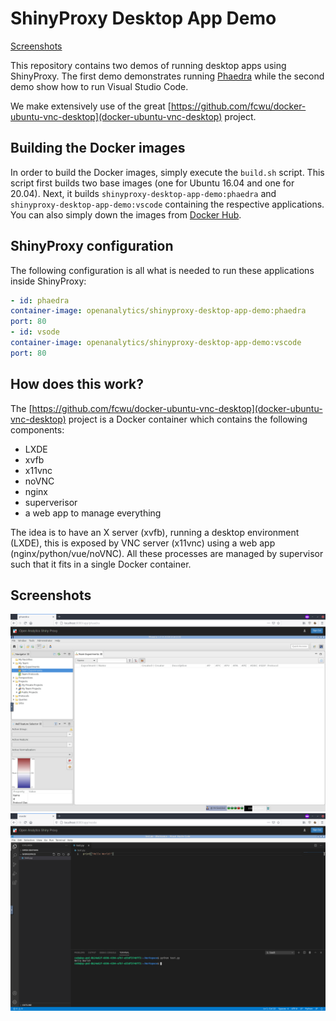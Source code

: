 # ShinyProxy Desktop App Demo

[Screenshots](#Screenshots)

This repository contains two demos of running desktop apps using ShinyProxy.
The first demo demonstrates running [Phaedra](Phaedra.io) while the second demo show how to run Visual Studio Code.

We make extensively use of the great [https://github.com/fcwu/docker-ubuntu-vnc-desktop](docker-ubuntu-vnc-desktop) project.

## Building the Docker images

In order to build the Docker images, simply execute the `build.sh` script.
This script first builds two base images (one for Ubuntu 16.04 and one for 20.04).
Next, it builds `shinyproxy-desktop-app-demo:phaedra` and `shinyproxy-desktop-app-demo:vscode` containing the respective applications.
You can also simply down the images from [Docker Hub]().

## ShinyProxy configuration

The following configuration is all what is needed to run these applications inside ShinyProxy:

```yaml
- id: phaedra
container-image: openanalytics/shinyproxy-desktop-app-demo:phaedra
port: 80
- id: vsode
container-image: openanalytics/shinyproxy-desktop-app-demo:vscode
port: 80
```

## How does this work?

The [https://github.com/fcwu/docker-ubuntu-vnc-desktop](docker-ubuntu-vnc-desktop) project is a Docker container which contains the following components:

- LXDE
- xvfb
- x11vnc
- noVNC
- nginx
- superverisor
- a web app to manage everything

The idea is to have an X server (xvfb), running a desktop environment (LXDE), this is exposed by VNC server (x11vnc) using a web app (nginx/python/vue/noVNC).
All these processes are managed by supervisor such that it fits in a single Docker container.

## Screenshots

<p align="center">
	<img title="Phaedra" width="600px" src=".github/screenshots/phaedra.png"><br>
	<img title="VS Code" width="600px" src=".github/screenshots/vscode.png">
</p>